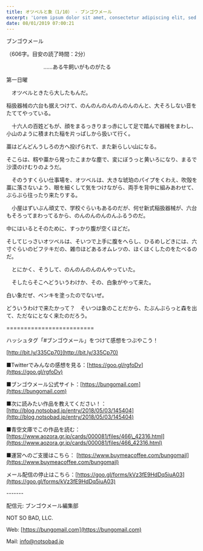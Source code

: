```yaml
---
title: オツベルと象（1/10） - ブンゴウメール
excerpt: 'Lorem ipsum dolor sit amet, consectetur adipiscing elit, sed do eiusmod tempor incididunt ut labore et dolore magna aliqua. Praesent elementum facilisis leo vel fringilla est ullamcorper eget. At imperdiet dui accumsan sit amet nulla facilisi morbi tempus.'
date: 08/01/2019 07:00:21
---
```


ブンゴウメール

（606字。目安の読了時間：2分）

　　　　　　　……ある牛飼いがものがたる

第一日曜

　オツベルときたら大したもんだ。

稲扱器械の六台も据えつけて、のんのんのんのんのんのんと、大そろしない音をたててやっている。

　十六人の百姓どもが、顔をまるっきりまっ赤にして足で踏んで器械をまわし、小山のように積まれた稲を片っぱしから扱いて行く。

藁はどんどんうしろの方へ投げられて、また新らしい山になる。

そこらは、籾や藁から発ったこまかな塵で、変にぼうっと黄いろになり、まるで沙漠のけむりのようだ。

　そのうすくらい仕事場を、オツベルは、大きな琥珀のパイプをくわえ、吹殻を藁に落さないよう、眼を細くして気をつけながら、両手を背中に組みあわせて、ぶらぶら往ったり来たりする。

　小屋はずいぶん頑丈で、学校ぐらいもあるのだが、何せ新式稲扱器械が、六台もそろってまわってるから、のんのんのんのんふるうのだ。

中にはいるとそのために、すっかり腹が空くほどだ。

そしてじっさいオツベルは、そいつで上手に腹をへらし、ひるめしどきには、六寸ぐらいのビフテキだの、雑巾ほどあるオムレツの、ほくほくしたのをたべるのだ。

　とにかく、そうして、のんのんのんのんやっていた。

　そしたらそこへどういうわけか、その、白象がやって来た。

白い象だぜ、ペンキを塗ったのでないぜ。

どういうわけで来たかって？　そいつは象のことだから、たぶんぶらっと森を出て、ただなにとなく来たのだろう。

\=========================

ハッシュタグ「#ブンゴウメール」をつけて感想をつぶやこう！　

[http://bit.ly/335Cp70](http://bit.ly/335Cp70)

■Twitterでみんなの感想を見る：[https://goo.gl/rgfoDv](https://goo.gl/rgfoDv)

■ブンゴウメール公式サイト：[https://bungomail.com](https://bungomail.com)

■次に読みたい作品を教えてください！：[http://blog.notsobad.jp/entry/2018/05/03/145404](http://blog.notsobad.jp/entry/2018/05/03/145404)

■青空文庫でこの作品を読む：[https://www.aozora.gr.jp/cards/000081/files/466\_42316.html](https://www.aozora.gr.jp/cards/000081/files/466_42316.html)

■運営へのご支援はこちら： [https://www.buymeacoffee.com/bungomail](https://www.buymeacoffee.com/bungomail)

メール配信の停止はこちら：[https://goo.gl/forms/kVz3fE9HdDq5iuA03](https://goo.gl/forms/kVz3fE9HdDq5iuA03)

\-------

配信元: ブンゴウメール編集部

NOT SO BAD, LLC.

Web: [https://bungomail.com](https://bungomail.com)

Mail: info@notsobad.jp